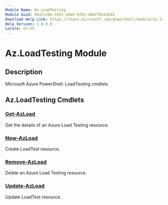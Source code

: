 ```yaml
---
Module Name: Az.LoadTesting
Module Guid: 96a7c28e-3351-4560-97b3-484ff6141b45
Download Help Link: https://learn.microsoft.com/powershell/module/az.loadtesting
Help Version: 1.0.0.0
Locale: en-US
---
```


# Az.LoadTesting Module
## Description
Microsoft Azure PowerShell: LoadTesting cmdlets

## Az.LoadTesting Cmdlets
### [Get-AzLoad](Get-AzLoad.md)
Get the details of an Azure Load Testing resource.

### [New-AzLoad](New-AzLoad.md)
Create LoadTest resource.

### [Remove-AzLoad](Remove-AzLoad.md)
Delete an Azure Load Testing resource.

### [Update-AzLoad](Update-AzLoad.md)
Update LoadTest resource.

